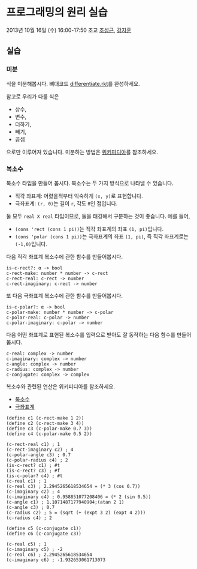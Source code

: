 # 프로그래밍의 원리 실습 #

2013년 10월 16일 (수) 16:00-17:50
조교 [조성근](http://ropas.snu.ac.kr/~skcho), [강지훈](http://ropas.snu.ac.kr/~jhkang)

## 실습 ##

### 미분 ###

식을 미분해봅시다. 뼈대코드 [differentiate.rkt](differentiate.rkt)를
완성하세요.

참고로 우리가 다룰 식은

+ 상수,
+ 변수,
+ 더하기,
+ 빼기,
+ 곱셈

으로만 이루어져 있습니다. 미분하는 방법은
[위키피디아](http://ko.wikipedia.org/wiki/%EB%AF%B8%EB%B6%84)를
참조하세요.

### 복소수 ###

복소수 타입을 만들어 봅시다. 복소수는 두 가지 방식으로 나타낼 수
있습니다.

+ 직각 좌표계: 어렸을적부터 익숙하게 ```(x, y)```로 표현합니다.
+ 극좌표계: ```(r, θ)```는 길이 ```r```, 각도 ```θ```인 점입니다.

둘 모두 ```real X real``` 타입이므로, 둘을 태깅해서 구분하는 것이
좋습니다. 예를 들어,

+ ```(cons 'rect (cons 1 pi))```는 직각 좌표계의 좌표 ```(1,
  pi)```입니다.
+ ```(cons 'polar (cons 1 pi))```는 극좌표계의 좌표 ```(1, pi)```, 즉
  직각 좌표계로는 ```(-1,0)```입니다.

다음 직각 좌표계 복소수에 관한 함수를 만들어봅시다.
```racket
is-c-rect?: α -> bool
c-rect-make: number * number -> c-rect
c-rect-real: c-rect -> number
c-rect-imaginary: c-rect -> number
```

또 다음 극좌표계 복소수에 관한 함수를 만들어봅시다.
```racket
is-c-polar?: α -> bool
c-polar-make: number * number -> c-polar
c-polar-real: c-polar -> number
c-polar-imaginary: c-polar -> number
```

다음 어떤 좌표계로 표현된 복소수를 입력으로 받아도 잘 동작하는 다음
함수를 만들어봅시다.
```racket
c-real: complex -> number
c-imaginary: complex -> number
c-angle: complex -> number
c-radius: complex -> number
c-conjugate: complex -> complex
```

복소수와 관련된 연산은 위키피디아를 참조하세요.

+ [복소수](http://ko.wikipedia.org/wiki/%EB%B3%B5%EC%86%8C%EC%88%98)
+ [극좌표계](http://ko.wikipedia.org/wiki/%EA%B7%B9%EC%A2%8C%ED%91%9C%EA%B3%84)

```racket
(define c1 (c-rect-make 1 2))
(define c2 (c-rect-make 3 4))
(define c3 (c-polar-make 0.7 3))
(define c4 (c-polar-make 0.5 2))

(c-rect-real c1) ; 1
(c-rect-imaginary c2) ; 4
(c-polar-angle c3) ; 0.7
(c-polar-radius c4) ; 2
(is-c-rect? c1) ; #t
(is-c-rect? c3) ; #f
(is-c-polar? c4) ; #t
(c-real c1) ; 1
(c-real c3) ; 2.2945265618534654 = (* 3 (cos 0.7))
(c-imaginary c2) ; 4
(c-imaginary c4) ; 0.958851077208406 = (* 2 (sin 0.5))
(c-angle c1) ; 1.1071487177940904;(atan 2 1)
(c-angle c3) ; 0.7
(c-radius c2) ; 5 = (sqrt (+ (expt 3 2) (expt 4 2)))
(c-radius c4) ; 2

(define c5 (c-conjugate c1))
(define c6 (c-conjugate c3))

(c-real c5) ; 1
(c-imaginary c5) ; -2
(c-real c6) ; 2.2945265618534654
(c-imaginary c6) ; -1.932653061713073
```
